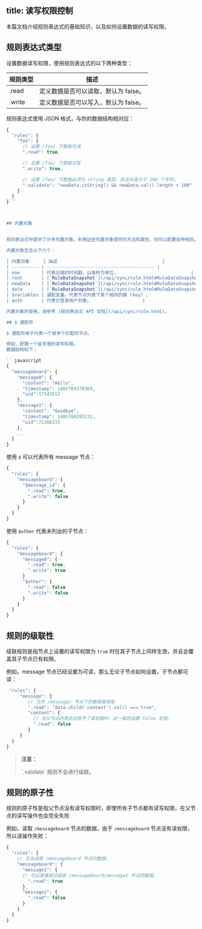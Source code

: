title: 读写权限控制
---

本篇文档介绍规则表达式的基础知识，以及如何设置数据的读写权限。


## 规则表达式类型

设置数据读写权限，使用规则表达式的以下两种类型：


| 规则类型    | 描述                             |
| --------- | ------------------------------ |
| .read     | 定义数据是否可以读取，默认为 false。          |
| .write    | 定义数据是否可以写入，默认为 false。              |

规则表达式使用 JSON 格式，与你的数据结构相对应：

```javascript
{
  "rules": {
    "foo": {
      // 设置 /foo/ 下数据可读
      ".read": true,

      // 设置 /foo/ 下数据可写
      ".write": true,

      // 设置 /foo/ 下数据必须为 string 类型，并且长度少于 100 个字符。
      ".validate": "newData.isString() && newData.val().length < 100"
    }
  }
}```



## 内置对象


规则表达式中提供了许多内置对象。利用这些内置对象提供的方法和属性，你可以配置各种规则。

内置对象包含以下六个：

| 内置对象     | 描述                                       |
| ---------- | ---------------------------------------- |
| now        | 代表云端的时间戳，以毫秒为单位。                           |
| root       | [`RuleDataSnapshot`](/api/sync/rule.html#RuleDataSnapshot-Methods)类型的对象，代表根节点`/`的数据引用。 |
| newData    | [`RuleDataSnapshot`](/api/sync/rule.html#RuleDataSnapshot-Methods)类型的对象，代表数据操作之后的新数据引用。 |
| data       | [`RuleDataSnapshot`](/api/sync/rule.html#RuleDataSnapshot-Methods)类型的对象，代表数据操作前的原始数据引用。  |
| $variables | 通配变量。代表节点列表下某个相同的键 (key) 。                       |
| auth       | 代表已登录用户对象。                   |

内置对象的使用，请参考 [规则表达式 API 文档](/api/sync/rule.html)。

## $ 通配符

$ 通配符用于代表一个或多个匹配的节点。

例如，配置一个留言墙的读写权限。
数据结构如下：

```javascript
{
  "messageboard": {
    "message0": {
      "content": "Hello",
      "timestamp": 1405704370369,
      "uid":17343512
    },
    "message1": {
      "content": "Goodbye",
      "timestamp": 1405704395231,
      "uid":72366233
    },
    ...
  }
}
```
使用 `$` 可以代表所有 message 节点：

```javascript
{
  "rules": {
    "messageboard": {
      "$message_id": {
        ".read": true,
        ".write": false
      }
    }
  }
}
```

使用 `$other` 代表未列出的子节点：

```javascript
{
  "rules": {
    "messageboard": {
      "message0": {
        ".read": true,
        ".write": true
      }
      "$other": {
        ".read": false
        ".write": false
      }
    }
  }
}
```

## 规则的级联性

级联规则是指节点上设置的读写权限为 `true` 时在其子节点上同样生效，并且会覆盖其子节点已有权限。

例如，message 节点已经设置为可读，那么无论子节点如何设置，子节点都可读：
```javascript
 "rules": {
     "message": {
        // 允许 /message/ 节点下的数据被读取
        ".read": "data.child('content').val() === true",
        "content": {
          // 当父节点的表达式授予了读权限时，这一规则设置 false 无效。
          ".read": false
        }
     }
  }
}
```
<blockquote class="warning">
  <p><strong>注意：</strong></p>
    `.validate` 规则不会进行级联。
</blockquote>

## 规则的原子性

规则的原子性是指父节点没有读写权限时，即使所有子节点都有读写权限，在父节点的读写操作也会完全失败

例如，读取 `/messageboard` 节点的数据，由于 `/messageboard` 节点没有读权限，所以读操作失败：


```javascript
{
  "rules": {
    // 无法读取 /messageboard 节点的数据。
    "messageboard": {
      "message1": {
      // 可以直接成功读取 /messageboard/message1 节点的数据。
        ".read": true
      },
      "message2": {
        ".read": false
      }
    }
  }
}
```







